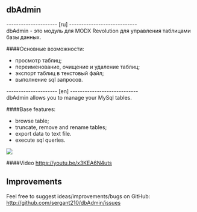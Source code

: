 ## dbAdmin

--------------------- [ru] ----------------------------  
dbAdmin - это модуль для MODX Revolution для управления таблицами базы данных.  
 
####Основные возможности:  
- просмотр таблиц;
- переименование, очищение и удаление таблиц;
- экспорт таблиц в текстовый файл;
- выполнение sql запросов.

--------------------- [en] ----------------------------  
dbAdmin allows you to manage your MySql tables.  

####Base features:
- browse table;
- truncate, remove and rename tables;
- export data to text file.
- execute sql queries.

[![](https://file.modx.pro/files/5/e/8/5e86a866604d5af39e5d9aa9aa3438e7s.jpg)](https://file.modx.pro/files/5/e/8/5e86a866604d5af39e5d9aa9aa3438e7.png)

####Video
https://youtu.be/x3KEA6N4uts
## Improvements
Feel free to suggest ideas/improvements/bugs on GitHub:
http://github.com/sergant210/dbAdmin/issues
